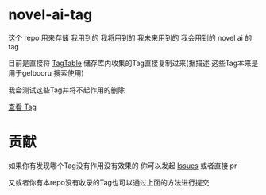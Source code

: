 # novel-ai-tag

这个 repo 用来存储 我用到的 我将用到的 我未来用到的 我会用到的 novel ai 的 tag

目前是直接将  [TagTable](https://github.com/zcyzcy88/TagTable) 储存库内收集的Tag直接复制过来(据描述 这些Tag本来是用于gelbooru 搜索使用)

我会测试这些Tag并将不起作用的删除

 [查看 Tag](https://azumwatson.github.io/novel-ai-tag/tag)

# 贡献

如果你有发现哪个Tag没有作用没有效果的 你可以发起 [Issues](https://github.com/AzumWatson/novel-ai-tag/issues) 或者直接 pr

又或者你有本repo没有收录的Tag也可以通过上面的方法进行提交
